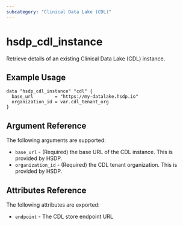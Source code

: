 ```yaml
---
subcategory: "Clinical Data Lake (CDL)"
---
```


# hsdp_cdl_instance

Retrieve details of an existing Clinical Data Lake (CDL) instance.

## Example Usage

```hcl
data "hsdp_cdl_instance" "cdl" {
  base_url        = "https://my-datalake.hsdp.io"
  organization_id = var.cdl_tenant_org
}
```

## Argument Reference

The following arguments are supported:

* `base_url` - (Required) the base URL of the CDL instance. This is provided by HSDP.
* `organization_id` - (Required) the CDL tenant organization. This is provided by HSDP.

## Attributes Reference

The following attributes are exported:

* `endpoint` - The CDL store endpoint URL

